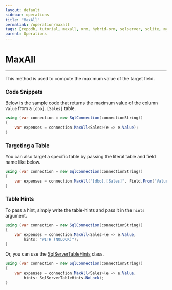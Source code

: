 ```yaml
---
layout: default
sidebar: operations
title: "MaxAll"
permalink: /operation/maxall
tags: [repodb, tutorial, maxall, orm, hybrid-orm, sqlserver, sqlite, mysql, postgresql]
parent: Operations
---
```


# MaxAll

---

This method is used to compute the maximum value of the target field.

### Code Snippets

Below is the sample code that returns the maximum value of the column `Value` from a `[dbo].[Sales]` table.

```csharp
using (var connection = new SqlConnection(connectionString))
{
    var expenses = connection.MaxAll<Sales>(e => e.Value);
}
```

### Targeting a Table

You can also target a specific table by passing the literal table and field name like below.

```csharp
using (var connection = new SqlConnection(connectionString))
{
    var expenses = connection.MaxAll("[dbo].[Sales]", Field.From("Value"));
}
```

### Table Hints

To pass a hint, simply write the table-hints and pass it in the `hints` argument.

```csharp
using (var connection = new SqlConnection(connectionString))
{
    var expenses = connection.MaxAll<Sales>(e => e.Value,
        hints: "WITH (NOLOCK)");
}
```

Or, you can use the [SqlServerTableHints](/class/sqlservertablehints) class.

```csharp
using (var connection = new SqlConnection(connectionString))
{
    var expenses = connection.MaxAll<Sales>(e => e.Value,
        hints: SqlServerTableHints.NoLock);
}
```
